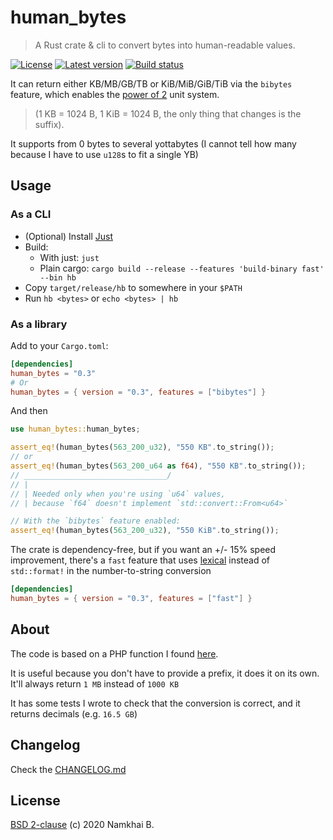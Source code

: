 # human_bytes

> A Rust crate & cli to convert bytes into human-readable values.

[![License](https://img.shields.io/crates/l/human_bytes?style=flat-square)](https://gitlab.com/forkbomb9/human_bytes-rs/-/blob/master/LICENSE)
[![Latest version](https://img.shields.io/crates/v/human_bytes?style=flat-square)](https://crates.io/crates/human_bytes)
[![Build status](https://img.shields.io/gitlab/pipeline/forkbomb9/human_bytes-rs?style=flat-square)]()

It can return either KB/MB/GB/TB or KiB/MiB/GiB/TiB via the `bibytes` feature,
which enables the [power of 2](https://en.wikipedia.org/wiki/Byte#Units_based_on_powers_of_2) unit system.

> (1 KB = 1024 B, 1 KiB = 1024 B, the only thing that changes is the suffix).

It supports from 0 bytes to several yottabytes (I cannot tell how many because I have to use `u128`s
to fit a single YB)

## Usage

### As a CLI

* (Optional) Install [Just](https://just.systems/)
* Build:
  - With just: `just`
  - Plain cargo: `cargo build --release --features 'build-binary fast' --bin hb`
* Copy `target/release/hb` to somewhere in your `$PATH`
* Run `hb <bytes>` or `echo <bytes> | hb`

### As a library

Add to your `Cargo.toml`:

```toml
[dependencies]
human_bytes = "0.3"
# Or
human_bytes = { version = "0.3", features = ["bibytes"] }
```

And then

```rust
use human_bytes::human_bytes;

assert_eq!(human_bytes(563_200_u32), "550 KB".to_string());
// or
assert_eq!(human_bytes(563_200_u64 as f64), "550 KB".to_string());
// ________________________________/
// |
// | Needed only when you're using `u64` values,
// | because `f64` doesn't implement `std::convert::From<u64>`

// With the `bibytes` feature enabled:
assert_eq!(human_bytes(563_200_u32), "550 KiB".to_string());
```

The crate is dependency-free, but if you want an +/- 15% speed improvement, there's a `fast` feature
that uses [lexical](https://github.com/Alexhuszagh/rust-lexical) instead of `std::format!`
in the number-to-string conversion

```toml
[dependencies]
human_bytes = { version = "0.3", features = ["fast"] }
```

## About
The code is based on a PHP function I found [here](https://math.stackexchange.com/questions/247444/explain-convertion-algorithm-from-bytes-to-kb-mb-gb).

It is useful because you don't have to provide a prefix, it does it on its own.
It'll always return `1 MB` instead of `1000 KB`

It has some tests I wrote to check that the conversion is correct, and it returns decimals (e.g. `16.5 GB`)

## Changelog
Check the [CHANGELOG.md](./CHANGELOG.md)

## License
[BSD 2-clause](./LICENSE) (c) 2020 Namkhai B.
